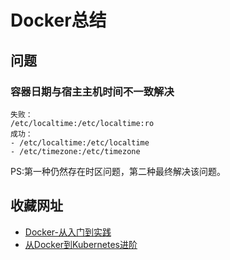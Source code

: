 # Docker总结


## 问题
### 容器日期与宿主主机时间不一致解决
```
失败：
/etc/localtime:/etc/localtime:ro
成功：
- /etc/localtime:/etc/localtime
- /etc/timezone:/etc/timezone
```
PS:第一种仍然存在时区问题，第二种最终解决该问题。

## 收藏网址
- [Docker-从入门到实践](https://yeasy.gitbook.io/docker_practice/)
- [从Docker到Kubernetes进阶](https://www.qikqiak.com/k8s-book/)